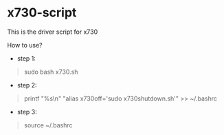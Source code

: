 # x730-script
This is the driver script for x730

How to use?

* step 1:
> sudo bash x730.sh

* step 2:
> printf "%s\\n" "alias x730off='sudo x730shutdown.sh'" >> ~/.bashrc

* step 3:
> source ~/.bashrc
